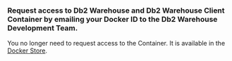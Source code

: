 ### Request access to Db2 Warehouse and Db2 Warehouse Client Container by emailing your Docker ID to the Db2 Warehouse Development Team.

   You no longer need to request access to the Container.  It is available in the [Docker Store](https://store.docker.com/).
